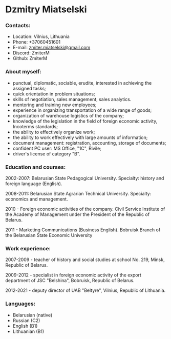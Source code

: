 # Dzmitry Miatselski

### Contacts:
* Location: Vilnius, Lithuania
* Phone: +37060451601
* E-mail: zmiter.miatselski@gmail.com
* Discord: ZmiterM
* Github: ZmiterM

### About myself:
* punctual, diplomatic, sociable, erudite, interested in achieving the assigned tasks;
* quick orientation in problem situations;
* skills of negotiation, sales management, sales analytics.
* mentoring and training new employees;
* experience in organizing transportation of a wide range of goods;
* organization of warehouse logistics of the company;
* knowledge of the legislation in the field of foreign economic activity, Incoterms standards;
* the ability to effectively organize work;
* the ability to work effectively with large amounts of information;
* document management: registration, accounting, storage of documents;
* confident PC user: MS Office, "1C", Rivile;
* driver's license of category "B".

### Education and courses:
2002-2007:
Belarusian State Pedagogical University.
Specialty: history and foreign language (English).

2008-2011:
Belarusian State Agrarian Technical University.
Specialty: economics and management.

2010 - Foreign economic activities of the company.
Civil Service Institute of the Academy of Management under the President of the Republic of Belarus.

2011 - Marketing Communications (Business English).
Bobruisk Branch of the Belarusian State Economic University

### Work experience:
2007-2009 - teacher of history and social studies at school No. 219, Minsk, Republic of Belarus.

2009-2012 - specialist in foreign economic activity of the export department of JSC "Belshina", Bobruisk, Republic of Belarus.

2012-2021 - deputy director of UAB "Beltyre", Vilnius, Republic of Lithuania.

### Languages:
* Belarusian (native)
* Russian (C2)
* English (B1)
* Lithuanian (B1)
